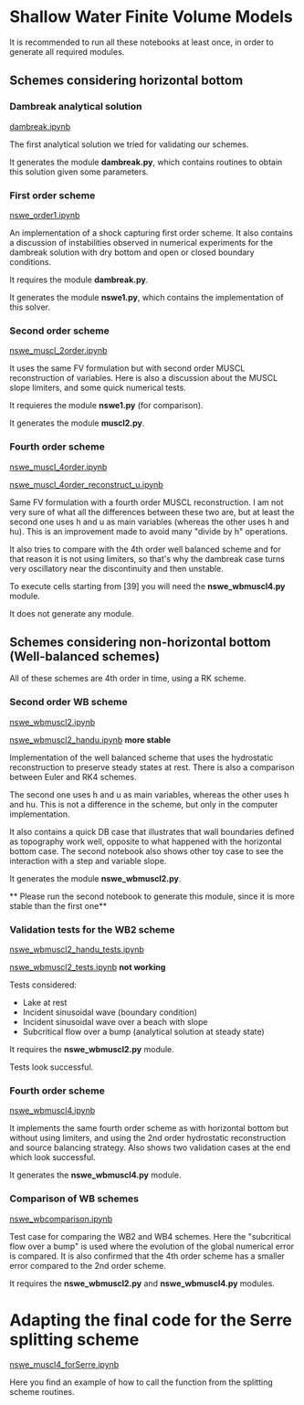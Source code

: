 # Shallow Water Finite Volume Models

It is recommended to run all these notebooks at least once, in order to generate all required modules.


## Schemes considering horizontal bottom

### Dambreak analytical solution

[dambreak.ipynb](dambreak.ipynb)

The first analytical solution we tried for validating our schemes.

It generates the module **dambreak.py**, which contains routines to obtain this solution given some parameters.

### First order scheme

[nswe_order1.ipynb](nswe_order1.ipynb)

An implementation of a shock capturing first order scheme. It also contains a discussion of instabilities observed in numerical experiments for the dambreak solution with dry bottom and open or closed boundary conditions.

It requires the module **dambreak.py**.

It generates the module **nswe1.py**, which contains the implementation of this solver.

### Second order scheme

[nswe_muscl_2order.ipynb](nswe_muscl_2order.ipynb)

It uses the same FV formulation but with second order MUSCL reconstruction of variables. Here is also a discussion about the MUSCL slope limiters, and some quick numerical tests.

It requieres the module **nswe1.py** (for comparison).

It generates the module **muscl2.py**.

### Fourth order scheme

[nswe_muscl_4order.ipynb](swe_muscl_4order.ipynb)

[nswe_muscl_4order_reconstruct_u.ipynb](nswe_muscl_4order_reconstruct_u.ipynb)

Same FV formulation with a fourth order MUSCL reconstruction. I am not very sure of what all the differences between these two are, but at least the second one uses h and u as main variables (whereas the other uses h and hu). This is an improvement made to avoid many "divide by h" operations. 

It also tries to compare with the 4th order well balanced scheme and for that reason it is not using limiters, so that's why the dambreak case turns very oscillatory near the discontinuity and then unstable.

To execute cells starting from [39] you will need the **nswe_wbmuscl4.py** module.

It does not generate any module.

## Schemes considering non-horizontal bottom (Well-balanced schemes)

All of these schemes are 4th order in time, using a RK scheme.

### Second order WB scheme

[nswe_wbmuscl2.ipynb](nswe_wbmuscl2.ipynb) 

[nswe_wbmuscl2_handu.ipynb](nswe_wbmuscl2_handu.ipynb) **more stable**

Implementation of the well balanced scheme that uses the hydrostatic reconstruction to preserve steady states at rest. There is also a comparison between Euler and RK4 schemes. 

The second one uses h and u as main variables, whereas the other uses h and hu. This is not a difference in the scheme, but only in the computer implementation.

It also contains a quick DB case that illustrates that wall boundaries defined as topography work well, opposite to what happened with the horizontal bottom case. The second notebook also shows other toy case to see the interaction with a step and variable slope.

It generates the module **nswe_wbmuscl2.py**.

** Please run the second notebook to generate this module, since it is more stable than the first one**

### Validation tests for the WB2 scheme

[nswe_wbmuscl2_handu_tests.ipynb](nswe_wbmuscl2_handu_tests.ipynb)

[nswe_wbmuscl2_tests.ipynb](nswe_wbmuscl2_handu_tests.ipynb) **not working**

Tests considered:
* Lake at rest
* Incident sinusoidal wave (boundary condition)
* Incident sinusoidal wave over a beach with slope
* Subcritical flow over a bump (analytical solution at steady state)

It requires the **nswe_wbmuscl2.py** module.

Tests look successful.


### Fourth order scheme

[nswe_wbmuscl4.ipynb](nswe_wbmuscl4.ipynb)

It implements the same fourth order scheme as with horizontal bottom but without using limiters, and using the 2nd order hydrostatic reconstruction and source balancing strategy. Also shows two validation cases at the end which look successful.

It generates the **nswe_wbmuscl4.py** module.

### Comparison of WB schemes

[nswe_wbcomparison.ipynb](nswe_wbcomparison.ipynb)

Test case for comparing the WB2 and WB4 schemes. Here the  "subcritical flow over a bump" is used where the evolution of the global numerical error is compared. It is also confirmed that the 4th order scheme has a smaller error compared to the 2nd order scheme.

It requires the **nswe_wbmuscl2.py** and **nswe_wbmuscl4.py** modules.


# Adapting the final code for the Serre splitting scheme

[nswe_muscl4_forSerre.ipynb](nswe_muscl4_forSerre.ipynb)

Here you find an example of how to call the function from the splitting scheme routines.